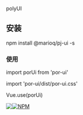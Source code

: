  polyUI

## 安装
npm install @marioq/pj-ui -s

### 使用

import porUi from 'por-ui'

import 'por-ui/dist/por-ui.css'

Vue.use(porUi)

<img style="float:left" src="https://img.shields.io/badge/pj--ui-0.0.1-green.svg"></img>

[![NPM](https://nodei.co/npm/<@marioq/pj-ui>.png)](https://nodei.co/npm/<@marioq/pj-ui>/)
